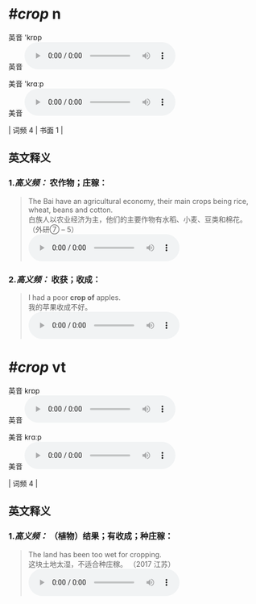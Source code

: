 # ***\#crop*** n
英音 'krɒp  
英音
<audio src="./media/crop-B.aac" controls="controls"></audio>

美音 'krɑːp  
美音
<audio src="./media/crop.aac" controls="controls"></audio>



| 词频 4 | 书面 1 |  

英文释义
---
### 1.*高义频：* **农作物；庄稼：**  

 > The Bai have an agricultural economy, their main crops being rice, wheat, beans and cotton.  
 > 白族人以农业经济为主，他们的主要作物有水稻、小麦、豆类和棉花。  （外研⑦ – 5）  
<audio src="./media/crop-1.aac" controls="controls"></audio>

### 2.*高义频：* **收获；收成：**  

 > I had a poor **crop of** apples.  
 > 我的苹果收成不好。    
<audio src="./media/crop-I had a poor.aac" controls="controls"></audio>


# ***\#crop*** vt
英音 krɒp  
英音
<audio src="./media/crop1_AAC.aac" controls="controls"></audio>

美音 krɑːp  
美音
<audio src="./media/crop2_AAC.aac" controls="controls"></audio>



| 词频 4 |  

英文释义
---
### 1.*高义频：* **（植物）结果；有收成；种庄稼：**  

 > The land has been too wet for cropping.  
 > 这块土地太湿，不适合种庄稼。  （2017 江苏）  
<audio src="./media/crop-101_AAC.aac" controls="controls"></audio>


